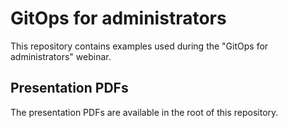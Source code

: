 # GitOps for administrators

This repository contains examples used during the "GitOps for administrators" webinar.

## Presentation PDFs

The presentation PDFs are available in the root of this repository.